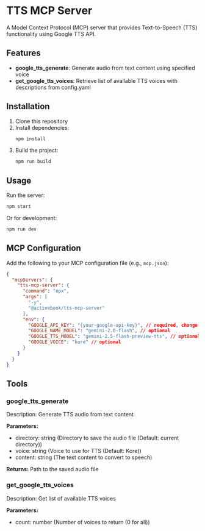 # TTS MCP Server

A Model Context Protocol (MCP) server that provides Text-to-Speech (TTS) functionality using Google TTS API.

## Features

- **google_tts_generate**: Generate audio from text content using specified voice
- **get_google_tts_voices**: Retrieve list of available TTS voices with descriptions from config.yaml

## Installation

1. Clone this repository
2. Install dependencies:
   ```bash
   npm install
   ```
3. Build the project:
   ```bash
   npm run build
   ```

## Usage

Run the server:
```bash
npm start
```

Or for development:
```bash
npm run dev
```

## MCP Configuration

Add the following to your MCP configuration file (e.g., `mcp.json`):

```json
{
  "mcpServers": {
    "tts-mcp-server": {
      "command": "npx",
      "args": [
        "-y",
        "@activebook/tts-mcp-server"
      ],
      "env": {
        "GOOGLE_API_KEY": "{your-google-api-key}", // required, change to your own key
        "GOOGLE_NAME_MODEL": "gemini-2.0-flash", // optional
        "GOOGLE_TTS_MODEL": "gemini-2.5-flash-preview-tts", // optional
        "GOOGLE_VOICE": "kore" // optional
      }
    }
  }
}
```

## Tools

### google_tts_generate

Description: Generate TTS audio from text content

**Parameters:**

- directory: string (Directory to save the audio file (Default: current directory))
- voice: string (Voice to use for TTS (Default: Kore))
- content: string (The text content to convert to speech)

**Returns:** Path to the saved audio file

### get_google_tts_voices

Description: Get list of available TTS voices

**Parameters:**

- count: number (Number of voices to return (0 for all))
